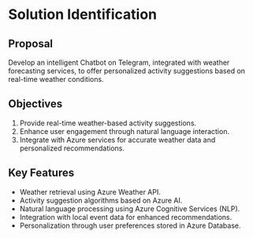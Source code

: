# Solution Identification

## Proposal

Develop an intelligent Chatbot on Telegram, integrated with weather forecasting services, to offer personalized activity suggestions based on real-time weather conditions.

## Objectives

1. Provide real-time weather-based activity suggestions.
2. Enhance user engagement through natural language interaction.
3. Integrate with Azure services for accurate weather data and personalized recommendations.

## Key Features

- Weather retrieval using Azure Weather API.
- Activity suggestion algorithms based on Azure AI.
- Natural language processing using Azure Cognitive Services (NLP).
- Integration with local event data for enhanced recommendations.
- Personalization through user preferences stored in Azure Database.

